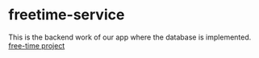 # freetime-service
This is the backend work of our app where the database is implemented.
[free-time project](https://github.com/calvin-cs262-fall2020-teamD/freetime-project) 
